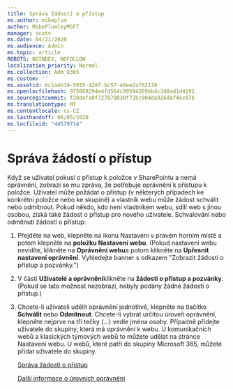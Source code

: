 ```yaml
---
title: Správa žádostí o přístup
ms.author: mikeplum
author: MikePlumleyMSFT
manager: scotv
ms.date: 04/21/2020
ms.audience: Admin
ms.topic: article
ROBOTS: NOINDEX, NOFOLLOW
localization_priority: Normal
ms.collection: Adm_O365
ms.custom: ''
ms.assetid: 6c1a4b19-5915-428f-bc57-40ee2af62178
ms.openlocfilehash: 975609294a4fd564c99594269bb4c348ad1d4191
ms.sourcegitcommit: f28dafa0f727870038f72bc904da926daf4ec07b
ms.translationtype: MT
ms.contentlocale: cs-CZ
ms.lasthandoff: 06/05/2020
ms.locfileid: "44579714"
---
```

# <a name="manage-access-requests"></a>Správa žádostí o přístup

Když se uživatel pokusí o přístup k položce v SharePointu a nemá oprávnění, zobrazí se mu zpráva, že potřebuje oprávnění k přístupu k položce. Uživatel může požádat o přístup (v některých případech ke konkrétní položce nebo ke skupině) a vlastník webu může žádost schválit nebo odmítnout. Pokud někdo, kdo není vlastníkem webu, sdílí web s jinou osobou, získá také žádost o přístup pro nového uživatele. Schvalování nebo odmítnutí žádostí o přístup:
  
1. Přejděte na web, klepněte na ikonu Nastavení v pravém horním místě a potom klepněte na **položku Nastavení webu**. (Pokud nastavení webu nevidíte, klikněte na **Oprávnění webu**a potom klikněte na **Upřesnit nastavení oprávnění**. Vyhledejte banner s odkazem "Zobrazit žádosti o přístup a pozvánky.")
    
2. V části **Uživatelé a oprávnění**klikněte na **žádosti o přístup a pozvánky**. (Pokud se tato možnost nezobrazí, nebyly podány žádné žádosti o přístup.)
    
3. Chcete-li uživateli udělit oprávnění jednotlivě, klepněte na tlačítko **Schválit** nebo **Odmítnout**. Chcete-li vybrat určitou úroveň oprávnění, klepněte nejprve na tři tečky (...) vedle jména osoby. Případně přidejte uživatele do skupiny, která má oprávnění k webu. U komunikačních webů a klasických týmových webů to můžete udělat na stránce Nastavení webu. U webů, které patří do skupiny Microsoft 365, můžete přidat uživatele do skupiny.
    
    [Správa žádostí o přístup](https://go.microsoft.com/fwlink/?linkid=2008747)
    
    [Další informace o úrovních oprávnění](https://go.microsoft.com/fwlink/?linkid=867071)
    

